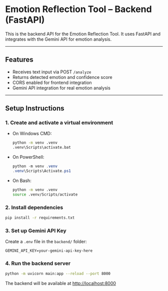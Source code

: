 # Emotion Reflection Tool – Backend (FastAPI)

This is the backend API for the Emotion Reflection Tool. It uses FastAPI and integrates with the Gemini API for emotion analysis.

---

## Features
- Receives text input via POST `/analyze`
- Returns detected emotion and confidence score
- CORS enabled for frontend integration
- Gemini API integration for real emotion analysis

---

## Setup Instructions

### 1. Create and activate a virtual environment
- On Windows CMD:
  ```cmd
  python -m venv .venv
  .venv\Scripts\activate.bat
  ```
- On PowerShell:
  ```powershell
  python -m venv .venv
  .venv\Scripts\Activate.ps1
  ```
- On Bash:
  ```sh
  python -m venv .venv
  source .venv/Scripts/activate
  ```

### 2. Install dependencies
```sh
pip install -r requirements.txt
```

### 3. Set up Gemini API Key
Create a `.env` file in the `backend/` folder:
```
GEMINI_API_KEY=your-gemini-api-key-here
```

### 4. Run the backend server
```sh
python -m uvicorn main:app --reload --port 8000
```

The backend will be available at [http://localhost:8000](http://localhost:8000)
